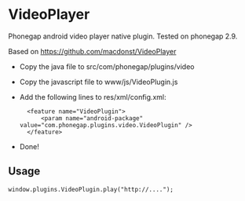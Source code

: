 VideoPlayer
===========

Phonegap android video player native plugin.
Tested on phonegap 2.9.

Based on https://github.com/macdonst/VideoPlayer

* Copy the java file to src/com/phonegap/plugins/video
* Copy the javascript file to www/js/VideoPlugin.js
* Add the following lines to res/xml/config.xml:

        <feature name="VideoPlugin">
            <param name="android-package" value="com.phonegap.plugins.video.VideoPlugin" />
        </feature>

* Done!


Usage
-----

    window.plugins.VideoPlugin.play("http://....");
